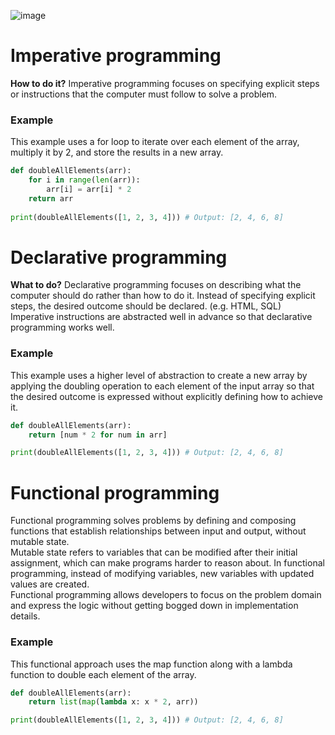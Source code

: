 ![image](https://user-images.githubusercontent.com/67142421/178240477-49b802bc-deb5-427b-a414-712d4b49349a.png)

# Imperative programming
**How to do it?**
Imperative programming focuses on specifying explicit steps or instructions that the computer must follow to solve a problem.<br>
### Example
This example uses a for loop to iterate over each element of the array, multiply it by 2, and store the results in a new array.<br>
~~~python
def doubleAllElements(arr):
    for i in range(len(arr)):
        arr[i] = arr[i] * 2
    return arr
    
print(doubleAllElements([1, 2, 3, 4])) # Output: [2, 4, 6, 8]
~~~

# Declarative programming
**What to do?**
Declarative programming focuses on describing what the computer should do rather than how to do it. Instead of specifying explicit steps, the desired outcome should be declared. (e.g. HTML, SQL)<br>
Imperative instructions are abstracted well in advance so that declarative programming works well.<br>
### Example
This example uses a higher level of abstraction to create a new array by applying the doubling operation to each element of the input array so that the desired outcome is expressed without explicitly defining how to achieve it.<br>
~~~python
def doubleAllElements(arr):
    return [num * 2 for num in arr]

print(doubleAllElements([1, 2, 3, 4])) # Output: [2, 4, 6, 8]
~~~

# Functional programming
Functional programming solves problems by defining and composing functions that establish relationships between input and output, without mutable state.<br>
Mutable state refers to variables that can be modified after their initial assignment, which can make programs harder to reason about. In functional programming, instead of modifying variables, new variables with updated values are created.<br>
Functional programming allows developers to focus on the problem domain and express the logic without getting bogged down in implementation details.<br>
### Example
This functional approach uses the map function along with a lambda function to double each element of the array.<br>
~~~python
def doubleAllElements(arr):
    return list(map(lambda x: x * 2, arr))

print(doubleAllElements([1, 2, 3, 4])) # Output: [2, 4, 6, 8]
~~~
